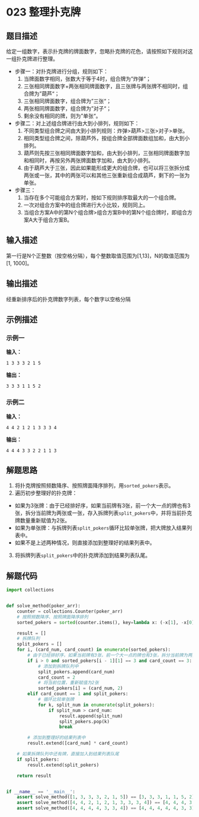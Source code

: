 # 023 整理扑克牌

## 题目描述

给定一组数字，表示扑克牌的牌面数字，忽略扑克牌的花色，请按照如下规则对这一组扑克牌进行整理。
- 步骤一：对扑克牌进行分组，规则如下：
    1. 当牌面数字相同，张数大于等于4时，组合牌为”炸弹“；
    2. 三张相同牌面数字+两张相同牌面数字，且三张牌与两张牌不相同时，组合牌为”葫芦“；
    3. 三张相同牌面数字，组合牌为”三张“；
    4. 两张相同牌面数字，组合牌为”对子“；
    5. 剩余没有相同的牌，则为”单张“。
- 步骤二：对上述组合牌进行由大到小排列，规则如下：
    1. 不同类型组合牌之间由大到小排列规则：炸弹>葫芦>三张>对子>单张。
    2. 相同类型组合牌之间，除葫芦外，按组合牌全部牌面数组加和，由大到小排列。
    3. 葫芦则先按三张相同牌面数字加和，由大到小排列，三张相同牌面数字加和相同时，再按另外两张牌面数字加和，由大到小排列。
    4. 由于葫芦大于三张，因此如果能形成更大的组合牌，也可以将三张拆分成两张或一张，其中的两张可以和其他三张重新组合成葫芦，剩下的一张为单张。
- 步骤三：
    1. 当存在多个可能组合方案时，按如下规则排序取最大的一个组合牌。
    2. 一次对组合方案中的组合牌进行大小比较，规则同上。
    3. 当组合方案A中的第N个组合牌>组合方案B中的第N个组合牌时，即组合方案A大于组合方案B。

## 输入描述

第一行是N个正整数（按空格分隔），每个整数取值范围为[1,13]，N的取值范围为[1, 1000]。

## 输出描述

经重新排序后的扑克牌数字列表，每个数字以空格分隔

## 示例描述

### 示例一

**输入：**
```text
1 3 3 3 2 1 5
```

**输出：**
```text
3 3 3 1 1 5 2
```

### 示例二

**输入：**
```text
4 4 2 1 2 1 3 3 3 4
```

**输出：**
```text
4 4 4 3 3 2 2 1 1 3
```

## 解题思路

1. 将扑克牌按照频数降序、按照牌面降序排列，用`sorted_pokers`表示。
2. 遍历初步整理好的扑克牌：
  - 如果为3张牌：由于已经排好序，如果当前牌有3张，前一个大一点的牌也有3张，拆分当前牌为两张或一张，存入拆牌列表`split_pokers`中，并将当前扑克牌数量重新赋值为2张。
  - 如果为单张牌：与拆牌列表`split_pokers`循环比较单张牌，把大牌放入结果列表中。
  - 如果不是上述两种情况，则直接添加到整理好的结果列表中。
3. 将拆牌列表`split_pokers`中的扑克牌添加到结果列表队尾。

## 解题代码

```python
import collections


def solve_method(poker_arr):
    counter = collections.Counter(poker_arr)
    # 按照频数降序、按照牌面降序排列
    sorted_pokers = sorted(counter.items(), key=lambda x: (-x[1], -x[0]))

    result = []
    # 拆牌队列
    split_pokers = []
    for i, (card_num, card_count) in enumerate(sorted_pokers):
        # 由于已经排好序，如果当前牌有3张，前一个大一点的牌也有3张，拆分当前牌为两张或一张
        if i > 0 and sorted_pokers[i - 1][1] == 3 and card_count == 3:
            # 添加到拆牌队列中
            split_pokers.append(card_num)
            card_count = 2
            # 将当前位置，重新赋值为2张
            sorted_pokers[i] = (card_num, 2)
        elif card_count == 1 and split_pokers:
            # 循环比较单张牌
            for k, split_num in enumerate(split_pokers):
                if split_num > card_num:
                    result.append(split_num)
                    split_pokers.pop(k)
                    break

        # 添加到整理好的结果列表中
        result.extend([card_num] * card_count)

    # 如果拆牌队列中还有牌，直接加入到结果列表队尾
    if split_pokers:
        result.extend(split_pokers)

    return result


if __name__ == '__main__':
    assert solve_method([1, 3, 3, 3, 2, 1, 5]) == [3, 3, 3, 1, 1, 5, 2]
    assert solve_method([4, 4, 2, 1, 2, 1, 3, 3, 3, 4]) == [4, 4, 4, 3, 3, 2, 2, 1, 1, 3]
    assert solve_method([4, 4, 4, 4, 3, 3, 4]) == [4, 4, 4, 4, 4, 3, 3]
```